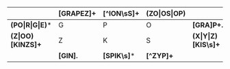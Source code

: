 |       | [GRAPEZ]+     | [^ION\sS]+    | (ZO\|OS\|OP)     | |
|-------|-------|-------|-------|-------|
| **(PO\|R\|G\|E)*** |   G   |   P   |   O   | **[GRA]P+.*** |
| **(Z\|OO)[KINZS]+** |   Z   |   K   |   S   | **(X\|Y\|Z)[KIS\s]+** |
|       | **[GIN].** | **[SPIK\s]*** | **[^ZYP]+** | |